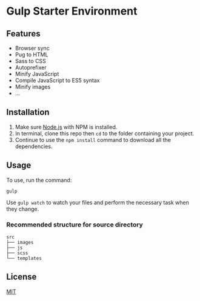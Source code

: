 # Gulp Starter Environment

## Features
- Browser sync
- Pug to HTML
- Sass to CSS
- Autoprefixer
- Minify JavaScript
- Compile JavaScript to ES5 syntax
- Minify images
- ...

## Installation

1. Make sure [Node.js](https://nodejs.org) with NPM is installed.
2. In terminal, clone this repo then `cd` to the folder containing your project.
3. Continue to use the `npm install` command to download all the dependencies.

## Usage

To use, run the command:

```
gulp
```

Use `gulp watch` to watch your files and perform the necessary task when they change.

### Recommended structure for source directory

```
src
├── images
├── js
├── scss
└── templates
```

## License

[MIT](./LICENSE)
